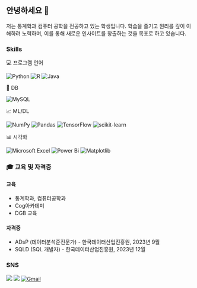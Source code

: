 ## 안녕하세요 👋

저는 통계학과 컴퓨터 공학을 전공하고 있는 학생입니다. 학습을 즐기고 원리를 깊이 이해하려 노력하며, 이를 통해 새로운 인사이트를 창출하는 것을 목표로 하고 있습니다.

### Skills
:computer: 프로그램 언어

![Python](https://img.shields.io/badge/python-3670A0?style=for-the-badge&logo=python&logoColor=ffdd54)
![R](https://img.shields.io/badge/r-%23276DC3.svg?style=for-the-badge&logo=r&logoColor=white)
![Java](https://img.shields.io/badge/Java-0064CD?style=for-the-badge&logo=Java&logoColor=white")

:floppy_disk: DB

![MySQL](https://img.shields.io/badge/mysql-4479A1.svg?style=for-the-badge&logo=mysql&logoColor=white)

:chart_with_upwards_trend: ML/DL

![NumPy](https://img.shields.io/badge/numpy-%23013243.svg?style=for-the-badge&logo=numpy&logoColor=white)
![Pandas](https://img.shields.io/badge/pandas-%23150458.svg?style=for-the-badge&logo=pandas&logoColor=white)
![TensorFlow](https://img.shields.io/badge/TensorFlow-%23FF6F00.svg?style=for-the-badge&logo=TensorFlow&logoColor=white)
![scikit-learn](https://img.shields.io/badge/scikit--learn-%23F7931E.svg?style=for-the-badge&logo=scikit-learn&logoColor=white)

:bar_chart: 시각화

![Microsoft Excel](https://img.shields.io/badge/Microsoft_Excel-217346?style=for-the-badge&logo=microsoft-excel&logoColor=white)
![Power Bi](https://img.shields.io/badge/power_bi-F2C811?style=for-the-badge&logo=powerbi&logoColor=black)
![Matplotlib](https://img.shields.io/badge/Matplotlib-%23ffffff.svg?style=for-the-badge&logo=Matplotlib&logoColor=black)

### :mortar_board: 교육 및 자격증

#### 교육
- 통계학과, 컴퓨터공학과
- Cog아카데미
- DGB 교육

#### 자격증
- ADsP (데이터분석준전문가) - 한국데이터산업진흥원, 2023년 9월
- SQLD (SQL 개발자) - 한국데이터산업진흥원, 2023년 12월

### SNS
<a href="https://velog.io/@burgur603/posts"><img src="https://img.shields.io/badge/Tech%20Blog-11B48A?style=for-the-badge&logo=Vimeo&logoColor=white&link=https://velog.io/@burgur603/posts"/></a>
<a href="https://www.linkedin.com/in/%EA%B8%B8%ED%98%B8-%EA%B9%80-038bba2a7/"><img src="https://img.shields.io/badge/linkedin-%230077B5.svg?style=for-the-badge&logo=linkedin&logoColor=white&link=https://www.linkedin.com/in/%EA%B8%B8%ED%98%B8-%EA%B9%80-038bba2a7/"/></a>
[![Gmail](https://img.shields.io/badge/Gmail-D14836?style=for-the-badge&logo=gmail&logoColor=white)](mailto:kilho603@gmail.com)
